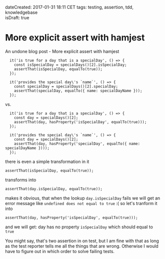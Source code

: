 dateCreated: 2017-01-31 18:11 CET
tags: testing, assertion, tdd, knowledgebase  
isDraft: true

# More explicit assert with hamjest

An undone blog post - More explicit assert with hamjest


      it('is true for a day that is a specialDay', () => {
        const isSpecialDay = specialDays()[2].isSpecialDay;
        assertThat(isSpecialDay, equalTo(true));
      });

      it('provides the special day\'s `name`', () => {
        const specialDay = specialDays()[2].specialDay;
        assertThat(specialDay, equalTo({ name: specialDayName }));
      });

vs.

      it('is true for a day that is a specialDay', () => {
        const day = specialDays()[2];
        assertThat(day, hasProperty('isSpecialDay', equalTo(true)));
      });

      it('provides the special day\'s `name`', () => {
        const day = specialDays()[2];
        assertThat(day, hasProperty('specialDay', equalTo({ name: specialDayName })));
      });

there is even a simple transformation in it

    assertThat(isSpecialDay, equalTo(true));

transforms into

    assertThat(day.isSpecialDay, equalTo(true));

makes it obvious, that when the lookup `day.isSpecialDay` fails we will get an error
message like `undefined does not equal to true` :(
so let's tranform it into

    assertThat(day, hasProperty('isSpecialDay', equalTo(true)));

and we will get: day has no property `isSpecialDay` which should equal to `true`

You might say, that's two assertion in on test, but I am fine with that
as long as the test reporter tells me all the things that are wrong.
Otherwise I would have to figure out in which order to solve failing tests.
